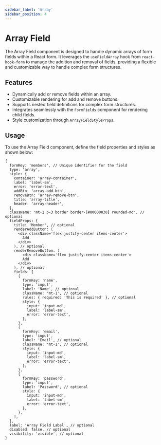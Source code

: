 ```yaml
---
sidebar_label: 'Array'
sidebar_position: 4
---
```


# Array Field

The Array Field component is designed to handle dynamic arrays of form fields within a React form. It leverages the `useFieldArray` hook from `react-hook-form` to manage the addition and removal of fields, providing a flexible and customizable way to handle complex form structures.

## Features

- Dynamically add or remove fields within an array.
- Customizable rendering for add and remove buttons.
- Supports nested field definitions for complex form structures.
- Integrates seamlessly with the `FormFields` component for rendering child fields.
- Style customization through `ArrayFieldStyleProps`.

## Usage

To use the Array Field component, define the field properties and styles as shown below:

```tsx
{
  formKey: 'members', // Unique identifier for the field
  type: 'array',
  style: {
    container: 'array-container',
    label: 'label-sm',
    error: 'error-text',
    addBtn: 'array-add-btn',
    removeBtn: 'array-remove-btn',
    title: 'array-title',
    header: 'array-header',
  },
  className: 'mt-2 p-3 border border-[#00000030] rounded-md', // optional
  fieldProps: {
    title: 'Member', // optional
    renderAddButton: (
      <div className='flex justify-center items-center'>
        Add
      </div>
    ), // optional
    renderRemoveButton: (
        <div className='flex justify-center items-center'>
        Add
      </div>
    ), // optional
    fields: [
      {
        formKey: 'name',
        type: 'input',
        label: 'Name', // optional
        className: 'mt-1', // optional
        rules: { required: 'This is required' }, // optional
        style: {
          input: 'input-md',
          label: 'label-sm',
          error: 'error-text',
        },
      },
      {
        formKey: 'email',
        type: 'input',
        label: 'Email', // optional
        className: 'mt-1', // optional
        style: {
          input: 'input-md',
          label: 'label-sm',
          error: 'error-text',
        },
      },
      {
        formKey: 'password',
        type: 'input',
        label: 'Password', // optional
        style: {
          input: 'input-md',
          label: 'label-sm',
          error: 'error-text',
        },
      },
    ],
  },
  label: 'Array Field Label', // optional
  disabled: false, // optional
  visibility: 'visible', // optional
}
```
